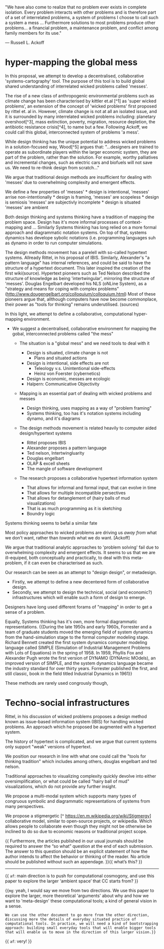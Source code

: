 "We have also come to realize that no problem ever exists in complete isolation. Every problem interacts with other problems and is therefore part of a set of interrelated problems, a system of problems I choose to call such a system a mess … Furthermore solutions to most problems produce other problems… a financial problem, a maintenance problem, and conflict among family members for its use."

— Russell L. Ackoff

# hyper-mapping the global mess

In this proposal, we attempt to develop a decentralised, collaborative 'systems-cartography' tool. The purpose of this tool is to build global shared understanding of interrelated wicked problems called 'messes'.

The rise of a new class of anthropogenic environmental problems such as climate change has been characterised by kittler et.al [^1] as 'super wicked problems', an extension of the concept of 'wicked problems' first proposed by rittel et. al in. However, climate change is not at all an isolated issue, and it is surrounded by many interrelated wicked problems including: planetary overshoot[^3], mass extinction, poverty, migration, resource depletion, the antibiotic resistance crisis[^4], to name but a few. Following Ackoff, we could call this global, interconnected system of problems 'a mess'.

While design thinking has the unique potential to address wicked problems in a solution-focused way, Wood[^5] argues that: "...designers are trained to operate as subordinate players within the larger economic system, they are part of the problem, rather than the solution. For example, worthy palliatives and incremental changes, such as electric cars and biofuels will not save us. We need to re-think design from scratch..."

We argue that traditional design methods are insufficient for dealing with 'messes' due to overwhelming complexity and emergent effects.

We define a few properties of 'messes'
    * design is intentional, 'messes' arrise non-intentionally
    * design is framing, 'messes' are scopeless
    * design is semiosis 'messes' are subjectivly incomplete
    * design is situated 'messes' are ambient


Both design thinking and systems thinking have a tradition of mapping the problem space. Design has it's more informal processes of context-mapping and ...
Similarly Systems thinking has long relied on a more formal approach and diagrammatic notation systems. On top of that, systems dynamics has develope sybolic notations (i.e. programming languages suh as dynamo in order to run computer simulations.

The design methods movement has a parelell with so-called hypertext systems. Allready Rittel, in his proposal of IBIS. Similarly, Alexander's "a pattern language" has internal references, and could be said to have the structure of a hypertext document. This later inspired the creation of the first wiki(source).
Hypertext pioneers such as Ted Nelson described the structure of knowledge as being 'intertwingular', mirroring the structure of 'messes'.
Douglas Engelbart developed his NLS (oNLine System), as a "strategy and means for coping with complex problems" (http://www.dougengelbart.org/colloquium/colloquium.html)
Most of these pioneers argue that, allthough computers have now become commonplace, their power as "tools for thinking" remains underutilised. (sources)

In this light, we attempt to define a collaborative, computational hyper-mapping environment.



* We suggest a decentralised, collaborative environment for mapping the gobal, interconnected problems called "the mess"
    * The situation is a "global mess" and we need tools to deal with it
        * Design is situated, climate change is not
            * Plans and situated actions
        * Design is intentional, side effects are not
            * Teleology v.s. Unintentional side-effects
            * Heinz von Foerster (cybernetics)
        * Design is economic, messes are ecologic
        * Halpern: Communicative Objectivity

    * Mapping is an essential part of dealing with wicked problems and messes
        * Design thinking, uses mapping as a way of "problem framing"
        * Systems thinking, too has it's notation systems including dynamo, and it's diagrams

    * The design methods movement is related heavily to computer aided design/hypertext systems
        * Rittel proposes IBIS
        * Alexander proposes a pattern language
        * Ted nelson, Intertwingluarity
        * Douglas engelbart
        * OLAP & excell sheets
        * The mangle of software development


    * The research proposes a collaborative hypertext information system
        * That allows for informal and formal input, that can evolve in time
        * That allows for multiple incompatible persectives
        * That allows for detanglement of (hairy balls of mud visualizations)
        * That is as much programming as it is sketching
        * Boundry logic






Systems thinking seems to befal a similar fate

Most policy approaches to wicked problems are driving us *away from* what we don't want, rather than *towards* what we do want. [Ackoff]

We argue that traditional analytic approaches to 'problem solving' fail due to overwhelming complexity and emergent effects. It seems to us that we are ill-equiped, both conceptually and practically, to deal with this meta-problem, if it can even be characterised as such.

Our research can be seen as an attempt to "design design", or metadesign.

* Firstly, we attempt to define a new decentered form of collaborative design.
* Secondly, we attempt to design the technical, social (and economic?) infrastructures which will enable such a form of design to emerge.

Designers have long used different forams of "mapping" in order to get a sense of a problem.

Equally, Systems thinking has it's own, more formal diagrammatic representations.
{{During the late 1950s and early 1960s, Forrester and a team of graduate students moved the emerging field of system dynamics from the hand-simulation stage to the formal computer modeling stage. Richard Bennett created the first system dynamics computer modeling language called SIMPLE (Simulation of Industrial Management Problems with Lots of Equations) in the spring of 1958. In 1959, Phyllis Fox and Alexander Pugh wrote the first version of DYNAMO (DYNAmic MOdels), an improved version of SIMPLE, and the system dynamics language became the industry standard for over thirty years. Forrester published the first, and still classic, book in the field titled Industrial Dynamics in 1961}}

These methods are rarely used congrously though,


# Techno-social infrastructures

Rittel, in his discussion of wicked problems proposes a design method known as issue-based information system (IBIS) for handling wicked problems. An approach which he proposed be augmented with a hypertext system.

The history of hypertext is complicated, and we argue that current systems only support "weak" versions of hypertext.

We position our research in line with what one could call the "tools for thinking tradition" which includes among others, douglas engelbart and ted nelson.

Traditional approaches to visualizing complexity quickly devolve into either oversimplification, or what could be called "hairy ball of mud" visualizations, which do not provide any further insight.

We propose a multi-modal system which supports many types of congruous symbolic and diagrammatic representations of systems from many perspectives.

We propose a stigmergetic [^ <https://en.m.wikipedia.org/wiki/Stigmergy>] collaborative model, similar to open-source projects, or wikipedia. Which allows people to collaborate even though they might not be otherwise be inclined to do so due to economic reasons or traditional project scope.

{{ Furthermore, the articles published in our usual journals should be required to answer the “so what” question at the end of each submission. The answer to this question should be an explicit statement of how the author intends to affect the behavior or thinking of the reader. No article should be published without such an appendage. }}{{ what’s this? }}

---

{{ `af`: main direction is to push for computational cosmogony, and use this paper to explore the larger ‘ambient space’ that CC starts from? }}

{{`mg`: yeah, I would say we move from two directions.
    We use this paper to explore the larger, more theoretical 'arguments' about why and how we want to 'meta-design' these computational tools; a kind of general vision in a sense.

    We can use the other document to go more from the other direction, discussing more the details of everyday situated practice of computational tools. In practice, we will need a kind of bootstrapping approach: building small everyday tools that will enable bigger tools that will enable us to move in the direction of this larger vision.}}
{{ `af`: very! }}
